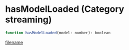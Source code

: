# hasModelLoaded (Category streaming)

```js
function hasModelLoaded(model: number): boolean
```

[filename](hasModelLoaded_m.md ':include')